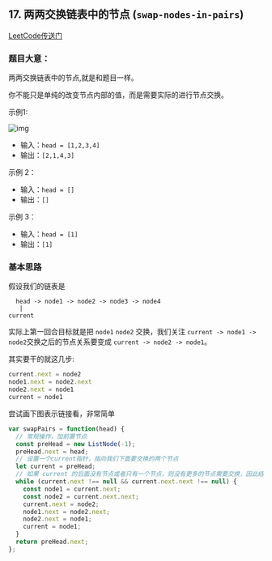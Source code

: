 ## 17. 两两交换链表中的节点 (`swap-nodes-in-pairs`)

[LeetCode传送门](https://leetcode-cn.com/problems/swap-nodes-in-pairs/)

### 题目大意：
两两交换链表中的节点,就是和题目一样。

你不能只是单纯的改变节点内部的值，而是需要实际的进行节点交换。

示例1:

![img](https://assets.leetcode.com/uploads/2020/10/03/swap_ex1.jpg)

* 输入：`head = [1,2,3,4]`
* 输出：`[2,1,4,3]`

示例 2：
* 输入：`head = []`
* 输出：`[]`

示例 3：
* 输入：`head = [1]`
* 输出：`[1]`

### 基本思路
假设我们的链表是
```
  head -> node1 -> node2 -> node3 -> node4
   |
current
```
实际上第一回合目标就是把 `node1` `node2` 交换，我们关注 `current -> node1 -> node2`交换之后的节点关系要变成 `current -> node2 -> node1`。

其实要干的就这几步:
```JavaScript
current.next = node2
node1.next = node2.next
node2.next = node1
current = node1
```

尝试画下图表示链接看，非常简单

```JavaScript
var swapPairs = function(head) {
  // 常规操作，加前置节点
  const preHead = new ListNode(-1);
  preHead.next = head;
  // 设置一个current指针，指向我们下面要交换的两个节点
  let current = preHead;
  // 如果 current 的后面没有节点或者只有一个节点，则没有更多的节点需要交换，因此结束交换
  while (current.next !== null && current.next.next !== null) {
    const node1 = current.next;
    const node2 = current.next.next;
    current.next = node2;
    node1.next = node2.next;
    node2.next = node1;
    current = node1;
  }
  return preHead.next;
};
```
